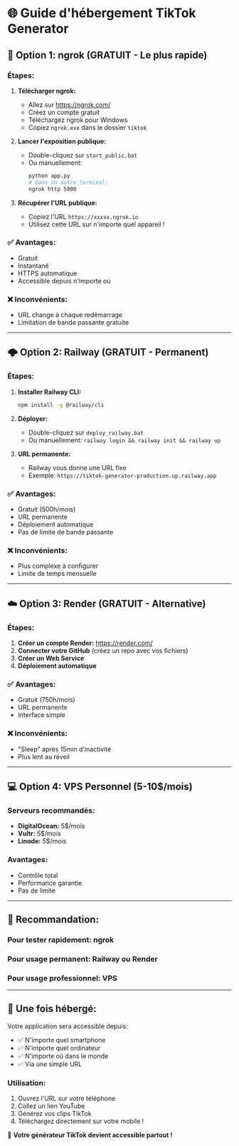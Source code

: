 # 🌐 Guide d'hébergement TikTok Generator

## 🚀 Option 1: ngrok (GRATUIT - Le plus rapide)

### Étapes:

1. **Télécharger ngrok:**
   - Allez sur https://ngrok.com/
   - Créez un compte gratuit
   - Téléchargez ngrok pour Windows
   - Copiez `ngrok.exe` dans le dossier `tiktok`

2. **Lancer l'exposition publique:**
   - Double-cliquez sur `start_public.bat`
   - Ou manuellement:
     ```bash
     python app.py
     # Dans un autre terminal:
     ngrok http 5000
     ```

3. **Récupérer l'URL publique:**
   - Copiez l'URL `https://xxxxx.ngrok.io`
   - Utilisez cette URL sur n'importe quel appareil !

### ✅ Avantages:
- Gratuit
- Instantané
- HTTPS automatique
- Accessible depuis n'importe où

### ❌ Inconvénients:
- URL change à chaque redémarrage
- Limitation de bande passante gratuite

---

## 🌩️ Option 2: Railway (GRATUIT - Permanent)

### Étapes:

1. **Installer Railway CLI:**
   ```bash
   npm install -g @railway/cli
   ```

2. **Déployer:**
   - Double-cliquez sur `deploy_railway.bat`
   - Ou manuellement: `railway login && railway init && railway up`

3. **URL permanente:**
   - Railway vous donne une URL fixe
   - Exemple: `https://tiktok-generator-production.up.railway.app`

### ✅ Avantages:
- Gratuit (500h/mois)
- URL permanente
- Déploiement automatique
- Pas de limite de bande passante

### ❌ Inconvénients:
- Plus complexe à configurer
- Limite de temps mensuelle

---

## ☁️ Option 3: Render (GRATUIT - Alternative)

### Étapes:

1. **Créer un compte Render:** https://render.com/
2. **Connecter votre GitHub** (créez un repo avec vos fichiers)
3. **Créer un Web Service**
4. **Déploiement automatique**

### ✅ Avantages:
- Gratuit (750h/mois)
- URL permanente
- Interface simple

### ❌ Inconvénients:
- "Sleep" après 15min d'inactivité
- Plus lent au réveil

---

## 💻 Option 4: VPS Personnel (5-10$/mois)

### Serveurs recommandés:
- **DigitalOcean:** 5$/mois
- **Vultr:** 5$/mois
- **Linode:** 5$/mois

### Avantages:
- Contrôle total
- Performance garantie
- Pas de limite

---

## 🎯 Recommandation:

### Pour tester rapidement: **ngrok**
### Pour usage permanent: **Railway** ou **Render**
### Pour usage professionnel: **VPS**

---

## 📱 Une fois hébergé:

Votre application sera accessible depuis:
- ✅ N'importe quel smartphone
- ✅ N'importe quel ordinateur
- ✅ N'importe où dans le monde
- ✅ Via une simple URL

### Utilisation:
1. Ouvrez l'URL sur votre téléphone
2. Collez un lien YouTube
3. Générez vos clips TikTok
4. Téléchargez directement sur votre mobile !

🎉 **Votre générateur TikTok devient accessible partout !**
